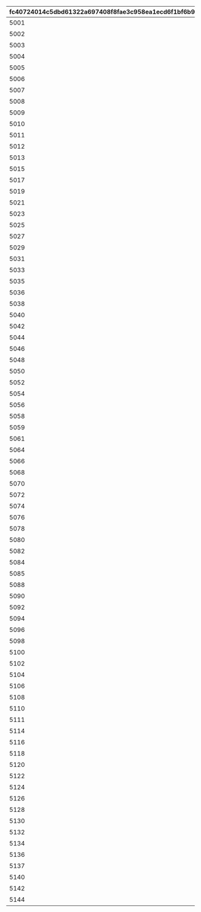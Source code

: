 |fc40724014c5dbd61322a697408f8fae3c958ea1ecd6f1bf6b97a74e7275c51b|4363eb0c15815e869d10e104e312417a0fb6f57a19acd7e05022a3ab12c98a29|a164f33f93b7f46edc1c8dd8d214ef5e953d67fa1b43b58daf1fab2258a9de5e|3ae07443f6d25218f37f14b594f76efb1347510622d815cbc9ecfb4afbe7bd3c|4df066e22676a47d8f814ed95d6ed3148632f07a483ed29cdee80ecd4377a30e|4ca0f2ddd532b40b2a506d710ea32e9a9c71124f7cfddc883ba46276045da15c|6a304db33932d0f4bd2aa596c0d67c162356963b4fe8243c6c610c40ab2a80e3|87333f61f33ab0b7baab967dff685535d35c48d78a8b85e5548b73f1c4174c9a|
| --- | --- | --- | --- | --- | --- | --- | --- |
|5001|5|20001|ハツネのプレゼント大作戦|0|1|2018/03/31 15:00:00|2030/04/24 14:59:59|
|5002|5|20002|リトル・リリカル・アドベンチャーズ！|0|1|2018/04/30 12:00:00|2030/04/24 14:59:59|
|5003|5|20003|ヴァンパイアハンター\nwithイリヤ|0|1|2018/05/25 16:00:00|2030/04/24 14:59:59|
|5004|5|20004|デンジャラスバカンス！\n渚のグルメプリンセス|0|1|2018/06/26 15:00:00|2030/04/24 14:59:59|
|5005|5|20005|タマキとミフユの\n無人島０ルピ生活|0|1|2018/07/26 15:00:00|2030/04/24 14:59:59|
|5006|5|20006|黒鉄の亡霊（ナイトメア）|0|1|2018/08/27 15:00:00|2030/04/24 14:59:59|
|5007|5|20007|トリックオアプリン！\n約束のハロウィンパーティー|0|1|2018/09/26 15:00:00|2030/04/24 14:59:59|
|5008|5|20008|トワイライトブレイカーズ|0|1|2018/10/26 15:00:00|2030/04/24 14:59:59|
|5009|5|20009|忘却のキャロル|0|1|2018/11/26 15:00:00|2030/04/24 14:59:59|
|5010|5|20010|新春トゥインクル\nクライシス！|0|1|2018/12/26 15:00:00|2030/04/24 14:59:59|
|5011|5|20011|バトルオブバレンタイン！　\n想いぶつかるスウィートバトル|0|1|2019/01/25 15:00:00|2030/04/24 14:59:59|
|5012|5|20012|王都の名探偵　\n嘆きの追跡者（ストーカー）|0|1|2019/02/22 15:00:00|2030/04/24 14:59:59|
|5013|5|20013|アストルムに咲く双輪の華|0|1|2019/03/25 15:00:00|2030/04/24 14:59:59|
|5015|5|20014|ショーグン道中記　白翼のサムライ|0|1|2019/04/24 15:00:00|2030/04/24 14:59:59|
|5017|5|10053|Re:ゼロから集まる異世界食卓|0|1|2019/05/24 15:00:00|2030/04/24 14:59:59|
|5019|5|20015|スズナレインボー\nステージ！|0|1|2019/06/24 15:00:00|2030/04/24 14:59:59|
|5021|5|20016|真夏のマホマホ王国　\n波打ち際のソウルサマー！|0|1|2019/07/25 15:00:00|2030/04/24 14:59:59|
|5023|5|20017|森の臆病者と聖なる学舎の異端児|0|1|2019/08/26 15:00:00|2030/04/24 14:59:59|
|5025|5|20018|リトル・ブレイブ・ハロウィンナイト！|0|1|2019/09/24 15:00:00|2030/04/24 14:59:59|
|5027|5|20019|ドラゴンエクスプローラーズ|0|1|2019/10/25 15:00:00|2030/04/24 14:59:59|
|5029|5|20020|プレゼントパニック！　ランドソルのサンタたち|0|1|2019/11/25 15:00:00|2030/04/24 14:59:59|
|5031|5|20021|激走！　ランドソルギルドレース|0|1|2019/12/26 15:00:00|2030/04/24 14:59:59|
|5033|5|20022|魔法少女　二人はミスティ＆ピュアリー|0|1|2020/01/24 15:00:00|2030/04/24 14:59:59|
|5035|5|10062|スターライトプリンセス　Re:M@STER！|0|1|2020/02/25 15:00:00|2030/04/24 14:59:59|
|5036|5|10063|スターライトプリンセス　Re:M@STER！|0|1|2020/02/25 15:00:00|2030/04/24 14:59:59|
|5038|5|20023|授けの財団と聖なる学舎の異端児|0|1|2020/03/24 15:00:00|2030/04/24 14:59:59|
|5040|5|20024|まきばの四農士　貧乏牧場奮闘記！|0|1|2020/04/24 15:00:00|2030/04/24 14:59:59|
|5042|5|20025|不思議の国のリノ　小さなアリスと希望の絵本|0|1|2020/05/25 15:00:00|2030/04/24 14:59:59|
|5044|5|20026|七夕剣客旅情譚　天に流れる夏の恋|0|1|2020/06/24 15:00:00|2030/04/24 14:59:59|
|5046|5|20027|ミサトサマーエール！　夢追う真夏のナイン|0|1|2020/07/25 15:00:00|2030/04/24 14:59:59|
|5048|5|20028|ハッピー・チェンジ・エンジェルズ|0|1|2020/08/24 15:00:00|2030/04/24 14:59:59|
|5050|5|20029|響け！絶叫！ハロウィンゴーストフェスティバル|0|1|2020/09/25 15:00:00|2030/04/24 14:59:59|
|5052|5|20030|魔法提督ラブリー★モニカ　\nレッツゴー！マジカルカルテット！|0|1|2020/10/26 15:00:00|2030/04/24 14:59:59|
|5054|5|20031|デビュタント・シャングリ・ラ　聖夜のラブゲーム|0|1|2020/11/25 15:00:00|2030/04/24 14:59:59|
|5056|5|20032|新春グルメプリンセス！　一投にかけた乙女たち|0|1|2020/12/25 15:00:00|2030/04/24 14:59:59|
|5058|5|20033|絆、つないで。こころ、結んで。|0|1|2021/01/25 15:00:00|2030/04/24 14:59:59|
|5059|5|20034|絆、つないで。こころ、結んで。|0|1|2021/01/25 15:00:00|2030/04/24 14:59:59|
|5061|5|20035|シンデレラレッスン　華やかなる日々はリンゴの味|0|1|2021/02/25 15:00:00|2030/04/24 14:59:59|
|5064|5|20036|鋼の聖女と聖なる学舎の異端児|0|1|2021/03/25 15:00:00|2030/04/24 14:59:59|
|5066|5|20037|イノリＳＯＳ！！　タイムトラベル・ドラゴンズ|0|1|2021/04/26 15:00:00|2030/04/24 14:59:59|
|5068|5|20038|以心電心！\nアオイ トイ フレンズ|0|1|2021/05/25 15:00:00|2030/04/24 14:59:59|
|5070|5|20039|エンドレスサマープロデュース　\n真夏のふたり占めパラダイス|0|1|2021/06/24 15:00:00|2030/04/24 14:59:59|
|5072|5|20040|カルミナサマーライブ　\nジャスト ア モーメント！|0|1|2021/07/26 15:00:00|2030/04/24 14:59:59|
|5074|5|20041|イリーガルオーエドカルテ　\nDr.ミツキの診察室|0|1|2021/08/26 15:00:00|2030/04/24 14:59:59|
|5076|5|20042|ハロウィンセイバーズ・スクランブル！　もふもふ捕獲大作戦|0|1|2021/09/24 15:00:00|2030/04/24 14:59:59|
|5078|5|20043|魔法少女外伝　\nマジカル★ノワールズ！|0|1|2021/10/25 18:30:00|2030/04/24 14:59:59|
|5080|5|20044|メリープリンクリスマス！　\n空舞う少女とまごころのお菓子|0|1|2021/11/24 15:00:00|2030/04/24 14:59:59|
|5082|5|20045|新春美食メモリーズ　\nシェフィのおつかい大作戦！|0|1|2021/12/27 18:30:00|2030/04/24 14:59:59|
|5084|5|20046|Re:member　僕の願いが紡ぐ未来|0|1|2022/01/24 15:00:00|2030/04/24 14:59:59|
|5085|5|20047|Re:member　僕の願いが紡ぐ未来|0|1|2022/01/24 15:00:00|2030/04/24 14:59:59|
|5088|5|20048|スイート・タイニー・ステージ！　\n駆け出し女優とリトルレディ|0|1|2022/02/24 15:00:00|2030/04/24 14:59:59|
|5090|5|20049|お宝頂戴！　インビジブル・スティーラーズ|0|1|2022/03/24 15:00:00|2030/04/24 14:59:59|
|5092|5|20050|エピソード・オブ・パイレーツ　\n海賊島の呪われし遺宝|0|1|2022/04/26 18:30:00|2030/04/24 14:59:59|
|5094|5|20051|エンジョイ＆リフレッシュ！　\nでこぼこガールズ・キャンプ|0|1|2022/05/25 15:00:00|2030/04/24 14:59:59|
|5096|5|10123|トゥインクルサマーゲーム　\n夏海にきらめく三つの想い|0|1|2022/06/24 15:00:00|2030/04/24 14:59:59|
|5098|5|10125|リトル・サマー・メモリーズ　\n渚でみつけた小さな幸せ|0|1|2022/07/25 15:00:00|2030/04/24 14:59:59|
|5100|5|10127|マホマホ・ミラクル・ジャーニー！ \n旅する少女と最果ての大樹|0|1|2022/08/26 15:00:00|2030/04/24 14:59:59|
|5102|5|10129|ファボ！ラブ！大集合！　\n至高の祭典と少女の秘めた推し事|0|1|2022/09/22 15:00:00|2030/04/24 14:59:59|
|5104|5|10131|トライバルスピリッツ　\n掲げる剣と誇りの架け橋|0|1|2022/10/25 15:00:00|2030/04/24 14:59:59|
|5106|5|10133|ハッピー・ハプニング　\n幸せの双子天使と聖夜の贈り物|0|1|2022/11/24 15:00:00|2030/04/24 14:59:59|
|5108|5|10135|湯けむり忘年奇譚　\n初日の出に盃を|0|1|2022/12/27 15:00:00|2030/04/24 14:59:59|
|5110|5|10138|リベレイト・ジ・エデン　\nいつか、また会う未来で|0|1|2023/01/24 15:00:00|2030/04/24 14:59:59|
|5111|5|10139|リベレイト・ジ・エデン　\nいつか、また会う未来で|0|1|2023/01/24 15:00:00|2030/04/24 14:59:59|
|5114|5|10141|猫と駄菓子の喫茶店　カフェ・\nナッシュカッツェにようこそ|0|1|2023/02/24 15:00:00|2030/04/24 14:59:59|
|5116|5|10143|Dears　\nおかえりとただいまの約束|0|1|2023/03/23 15:00:00|2030/04/24 14:59:59|
|5118|5|10145|コネクト・ウィズ・ブルー　\n少女が空に至るまで|0|1|2023/04/24 19:00:00|2030/04/24 14:59:59|
|5120|5|10120|ヴァンパイアフォークロア　\n夜と美の饗宴|0|1|2023/05/26 15:00:00|2030/04/24 14:59:59|
|5122|5|10122|オーマの水からっぽ大作戦　\n秘密主義者と禁断の海|0|1|2023/06/23 15:00:00|2030/04/24 14:59:59|
|5124|5|10124|戦慄幽奇海岸　\n～サマーリゾートスリラーズ～|0|1|2023/07/25 15:00:00|2030/04/24 14:59:59|
|5126|5|10126|ウィザーディング・アオハル・デイズ　魔法学園と奇跡の鐘|0|1|2023/08/25 15:00:00|2030/04/24 14:59:59|
|5128|5|10128|ロマンシング・サラサリア　\n～砂漠の花嫁と不思議のランプ～|0|1|2023/09/26 15:00:00|2030/04/24 14:59:59|
|5130|5|10130|クリミナル ルーキー　\n天使たちのパラドクス|0|1|2023/10/23 15:00:00|2030/04/24 14:59:59|
|5132|5|10132|クライ・ベイビー・クリスマス　誰が為の幸福なる日|0|1|2023/11/24 15:00:00|2030/04/24 14:59:59|
|5134|5|10134|迎春ドリーマーズ！　新年、あけましてお隕石（メテオ）！？|0|1|2023/12/27 15:00:00|2030/04/24 14:59:59|
|5136|5|10136|I Wish　\n握りしめるこの手を|0|1|2024/01/26 15:00:00|2030/04/24 14:59:59|
|5137|5|10137|I Wish　\n握りしめるこの手を|0|1|2024/01/26 15:00:00|2030/04/24 14:59:59|
|5140|5|10140|真冬の真夏と聖なる学舎の異端児|0|1|2024/02/24 15:00:00|2030/04/24 14:59:59|
|5142|5|10142|クーリィ・フューリィ・ブートキャンプ　鬼教官と鞭と…飴？|0|1|2024/03/25 17:00:00|2030/04/24 14:59:59|
|5144|5|10144|花咲く季節のサンセリテ|0|1|2024/04/27 21:00:00|2030/04/24 14:59:59|